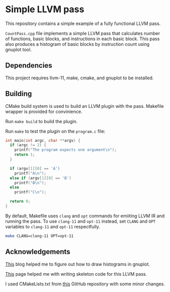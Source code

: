 # Simple LLVM pass

This repository contains a simple example of a fully functional LLVM pass.

`CountPass.cpp` file implements a simple LLVM pass that calculates number of functions, basic blocks, and instructions in each basic block.
This pass also produces a histogram of basic blocks by instruction count using gnuplot tool.

## Dependencies

This project requires llvm-11, make, cmake, and gnuplot to be installed.

## Building

CMake build system is used to build an LLVM plugin with the pass. Makefile wrapper is provided for convinience.

Run `make build` to build the plugin.

Run `make` to test the plugin on the `program.c` file:

```c
int main(int argc, char **argv) {
  if (argc != 2) {
    printf("The program expects one argument\n");
    return 1;
  }

  if (argv[1][0] == 'A')
    printf("A\n");
  else if (argv[1][0] == 'B')
    printf("B\n");
  else
    printf("C\n");

  return 0;
}

```

By default, Makefile uses `clang` and `opt` commands for emiiting LLVM IR and running the pass. To use `clang-11` and `opt-11` instead, set `CLANG` and `OPT` variables to `clang-11` and `opt-11` respectfully.

```bash
make CLANG=clang-11 OPT=opt-11
```

## Acknowledgements

[This](https://osric.com/chris/accidental-developer/2018/10/creating-a-histogram-with-gnuplot/) blog helped me to figure out how to draw histograms in gnuplot.

[This](https://llvm.org/docs/WritingAnLLVMPass.html) page helped me with writing skeleton code for this LLVM pass.

I used CMakeLists.txt from [this](https://github.com/banach-space/llvm-tutor) GitHub repository with some minor changes.
